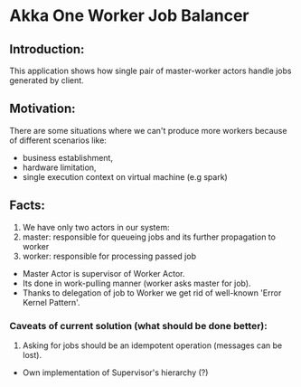 # Akka One Worker Job Balancer

## Introduction:
This application shows how single pair of master-worker actors handle jobs generated by client.

## Motivation:
There are some situations where we can't produce more workers because of different scenarios like:
- business establishment,
- hardware limitation,
- single execution context on virtual machine (e.g spark)

## Facts:
1. We have only two actors in our system:
  1. master: responsible for queueing jobs and its further propagation to worker
  2. worker: responsible for processing passed job
* Master Actor is supervisor of Worker Actor.
* Its done in work-pulling manner (worker asks master for job).
* Thanks to delegation of job to Worker we get rid of well-known 'Error Kernel Pattern'.

### Caveats of current solution (what should be done better):
1. Asking for jobs should be an idempotent operation (messages can be lost).
- Own implementation of Supervisor's hierarchy (?)